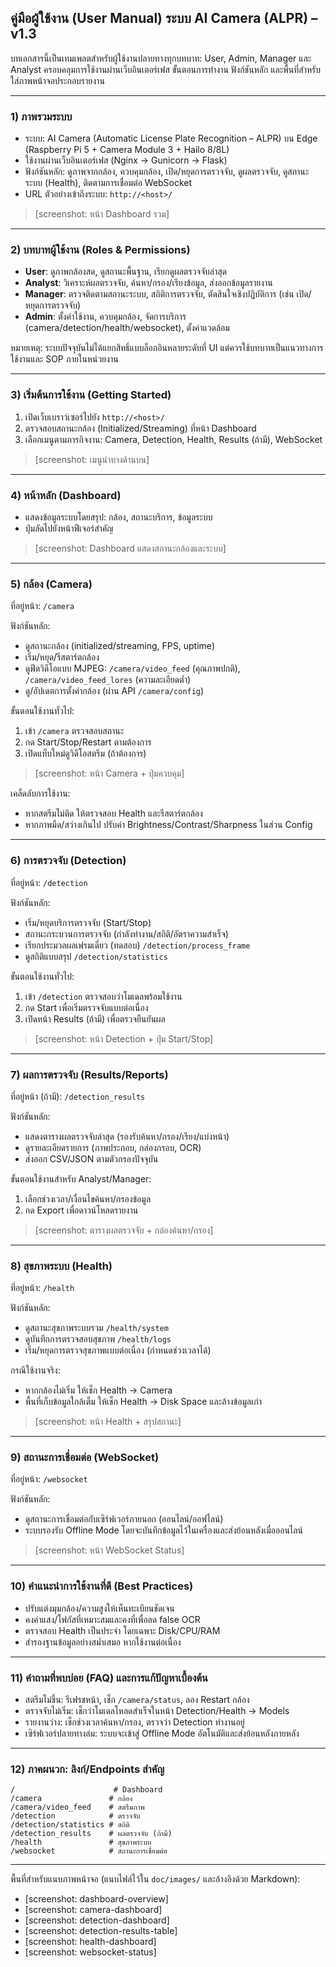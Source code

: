 ## คู่มือผู้ใช้งาน (User Manual) ระบบ AI Camera (ALPR) – v1.3

บทเอกสารนี้เป็นเทมเพลตสำหรับผู้ใช้งานปลายทางทุกบทบาท: User, Admin, Manager และ Analyst ครอบคลุมการใช้งานผ่านเว็บอินเตอร์เฟส ขั้นตอนการทำงาน ฟังก์ชันหลัก และพื้นที่สำหรับใส่ภาพหน้าจอประกอบรายงาน

---

### 1) ภาพรวมระบบ
- ระบบ: AI Camera (Automatic License Plate Recognition – ALPR) บน Edge (Raspberry Pi 5 + Camera Module 3 + Hailo 8/8L)
- ใช้งานผ่านเว็บอินเตอร์เฟส (Nginx → Gunicorn → Flask)
- ฟังก์ชันหลัก: ดูภาพจากกล้อง, ควบคุมกล้อง, เปิด/หยุดการตรวจจับ, ดูผลตรวจจับ, ดูสถานะระบบ (Health), ติดตามการเชื่อมต่อ WebSocket
- URL ตัวอย่างเข้าถึงระบบ: `http://<host>/`

> [screenshot: หน้า Dashboard รวม]

---

### 2) บทบาทผู้ใช้งาน (Roles & Permissions)
- **User**: ดูภาพกล้องสด, ดูสถานะพื้นฐาน, เรียกดูผลตรวจจับล่าสุด
- **Analyst**: วิเคราะห์ผลตรวจจับ, ค้นหา/กรอง/เรียงข้อมูล, ส่งออกข้อมูลรายงาน
- **Manager**: ตรวจติดตามสถานะระบบ, สถิติการตรวจจับ, ตัดสินใจเชิงปฏิบัติการ (เช่น เปิด/หยุดการตรวจจับ)
- **Admin**: ตั้งค่าใช้งาน, ควบคุมกล้อง, จัดการบริการ (camera/detection/health/websocket), ตั้งค่าแวดล้อม

หมายเหตุ: ระบบปัจจุบันไม่ได้แยกสิทธิ์แบบล็อกอินหลายระดับที่ UI แต่ควรใช้บทบาทเป็นแนวทางการใช้งานและ SOP ภายในหน่วยงาน

---

### 3) เริ่มต้นการใช้งาน (Getting Started)
1. เปิดเว็บเบราว์เซอร์ไปยัง `http://<host>/`
2. ตรวจสอบสถานะกล้อง (Initialized/Streaming) ที่หน้า Dashboard
3. เลือกเมนูตามภารกิจงาน: Camera, Detection, Health, Results (ถ้ามี), WebSocket

> [screenshot: เมนูนำทางด้านบน]

---

### 4) หน้าหลัก (Dashboard)
- แสดงข้อมูลระบบโดยสรุป: กล้อง, สถานะบริการ, ข้อมูลระบบ
- ปุ่มลัดไปยังหน้าฟีเจอร์สำคัญ

> [screenshot: Dashboard แสดงสถานะกล้องและระบบ]

---

### 5) กล้อง (Camera)
ที่อยู่หน้า: `/camera`

ฟังก์ชันหลัก:
- ดูสถานะกล้อง (initialized/streaming, FPS, uptime)
- เริ่ม/หยุด/รีสตาร์ตกล้อง
- ดูฟีดวิดีโอแบบ MJPEG: `/camera/video_feed` (คุณภาพปกติ), `/camera/video_feed_lores` (ความละเอียดต่ำ)
- ดู/อัปเดตการตั้งค่ากล้อง (ผ่าน API `/camera/config`)

ขั้นตอนใช้งานทั่วไป:
1. เข้า `/camera` ตรวจสอบสถานะ
2. กด Start/Stop/Restart ตามต้องการ
3. เปิดแท็บใหม่ดูวิดีโอสตรีม (ถ้าต้องการ)

> [screenshot: หน้า Camera + ปุ่มควบคุม]

เคล็ดลับการใช้งาน:
- หากสตรีมไม่ติด ให้ตรวจสอบ Health และรีสตาร์ตกล้อง
- หากภาพมืด/สว่างเกินไป ปรับค่า Brightness/Contrast/Sharpness ในส่วน Config

---

### 6) การตรวจจับ (Detection)
ที่อยู่หน้า: `/detection`

ฟังก์ชันหลัก:
- เริ่ม/หยุดบริการตรวจจับ (Start/Stop)
- สถานะกระบวนการตรวจจับ (กำลังทำงาน/สถิติ/อัตราความสำเร็จ)
- เรียกประมวลผลเฟรมเดี่ยว (ทดสอบ) `/detection/process_frame`
- ดูสถิติแบบสรุป `/detection/statistics`

ขั้นตอนใช้งานทั่วไป:
1. เข้า `/detection` ตรวจสอบว่าโมเดลพร้อมใช้งาน
2. กด Start เพื่อเริ่มตรวจจับแบบต่อเนื่อง
3. เปิดหน้า Results (ถ้ามี) เพื่อตรวจยืนยันผล

> [screenshot: หน้า Detection + ปุ่ม Start/Stop]

---

### 7) ผลการตรวจจับ (Results/Reports)
ที่อยู่หน้า (ถ้ามี): `/detection_results`

ฟังก์ชันหลัก:
- แสดงตารางผลตรวจจับล่าสุด (รองรับค้นหา/กรอง/เรียง/แบ่งหน้า)
- ดูรายละเอียดรายการ (ภาพประกอบ, กล่องกรอบ, OCR)
- ส่งออก CSV/JSON ตามตัวกรองปัจจุบัน

ขั้นตอนใช้งานสำหรับ Analyst/Manager:
1. เลือกช่วงเวลา/เงื่อนไขค้นหา/กรองข้อมูล
2. กด Export เพื่อดาวน์โหลดรายงาน

> [screenshot: ตารางผลตรวจจับ + กล่องค้นหา/กรอง]

---

### 8) สุขภาพระบบ (Health)
ที่อยู่หน้า: `/health`

ฟังก์ชันหลัก:
- ดูสถานะสุขภาพระบบรวม `/health/system`
- ดูบันทึกการตรวจสอบสุขภาพ `/health/logs`
- เริ่ม/หยุดการตรวจสุขภาพแบบต่อเนื่อง (กำหนดช่วงเวลาได้)

กรณีใช้งานจริง:
- หากกล้องไม่เริ่ม ให้เช็ก Health → Camera
- พื้นที่เก็บข้อมูลใกล้เต็ม ให้เช็ก Health → Disk Space และล้างข้อมูลเก่า

> [screenshot: หน้า Health + สรุปสถานะ]

---

### 9) สถานะการเชื่อมต่อ (WebSocket)
ที่อยู่หน้า: `/websocket`

ฟังก์ชันหลัก:
- ดูสถานะการเชื่อมต่อกับเซิร์ฟเวอร์ภายนอก (ออนไลน์/ออฟไลน์)
- ระบบรองรับ Offline Mode โดยจะบันทึกข้อมูลไว้ในเครื่องและส่งย้อนหลังเมื่อออนไลน์

> [screenshot: หน้า WebSocket Status]

---

### 10) คำแนะนำการใช้งานที่ดี (Best Practices)
- ปรับแต่งมุมกล้อง/ความสูงให้เห็นทะเบียนชัดเจน
- คงค่าแสง/โฟกัสที่เหมาะสมและคงที่เพื่อลด false OCR
- ตรวจสอบ Health เป็นประจำ โดยเฉพาะ Disk/CPU/RAM
- สำรองฐานข้อมูลอย่างสม่ำเสมอ หากใช้งานต่อเนื่อง

---

### 11) คำถามที่พบบ่อย (FAQ) และการแก้ปัญหาเบื้องต้น
- สตรีมไม่ขึ้น: รีเฟรชหน้า, เช็ก `/camera/status`, ลอง Restart กล้อง
- ตรวจจับไม่เริ่ม: เช็กว่าโมเดลโหลดสำเร็จในหน้า Detection/Health → Models
- รายงานว่าง: เช็กช่วงเวลาค้นหา/กรอง, ตรวจว่า Detection ทำงานอยู่
- เซิร์ฟเวอร์ปลายทางล่ม: ระบบจะเข้าสู่ Offline Mode อัตโนมัติและส่งย้อนหลังภายหลัง

---

### 12) ภาคผนวก: ลิงก์/Endpoints สำคัญ
```text
/                      # Dashboard
/camera               # กล้อง
/camera/video_feed    # สตรีมภาพ
/detection            # ตรวจจับ
/detection/statistics # สถิติ
/detection_results    # ผลตรวจจับ (ถ้ามี)
/health               # สุขภาพระบบ
/websocket            # สถานะการเชื่อมต่อ
```

---

พื้นที่สำหรับแนบภาพหน้าจอ (แนบไฟล์ไว้ใน `doc/images/` และอ้างอิงด้วย Markdown):
- [screenshot: dashboard-overview]
- [screenshot: camera-dashboard]
- [screenshot: detection-dashboard]
- [screenshot: detection-results-table]
- [screenshot: health-dashboard]
- [screenshot: websocket-status]


